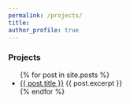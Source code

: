 ```yaml
---
permalink: /projects/
title:
author_profile: true
---
```

<h3>Projects</h3>
<ul class="small">
  {% for post in site.posts %}
    <li>
      <a href="{{ post.url }}">{{ post.title }}</a>
      {{ post.excerpt }}
    </li>
  {% endfor %}
</ul>
